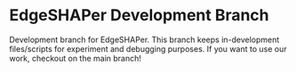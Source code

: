 # EdgeSHAPer Development Branch
Development branch for EdgeSHAPer. This branch keeps in-development files/scripts for experiment and debugging purposes. If you want to use our work, checkout on the main branch!
